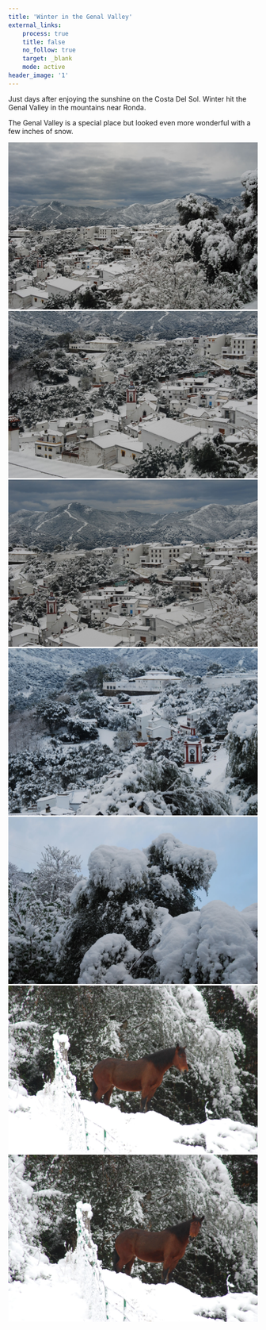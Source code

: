 ```yaml
---
title: 'Winter in the Genal Valley'
external_links:
    process: true
    title: false
    no_follow: true
    target: _blank
    mode: active
header_image: '1'
---
```


Just days after enjoying the sunshine on the Costa Del Sol. 
Winter hit the Genal Valley in the mountains near Ronda.

The Genal Valley is a special place but looked even more wonderful with a few inches of snow.


![](DSC_0350.jpg)
![](DSC_0346.jpg)
![](DSC_0347.jpg)
![](DSC_0331.jpg)
![](DSC_0336.jpg)
![](DSC_0351.jpg)
![](DSC_0352.jpg)
